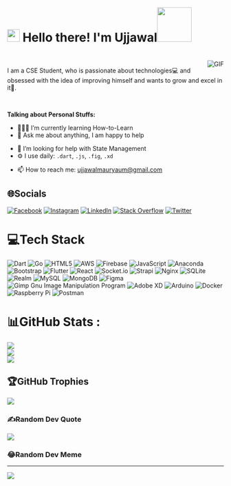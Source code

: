 # <img src="https://github.com/TheDudeThatCode/TheDudeThatCode/blob/master/Assets/Hi.gif" width="29px"> Hello there! I'm Ujjawal<img src="https://github.com/TheDudeThatCode/TheDudeThatCode/blob/master/Assets/Developer.gif" width="80px">

<!-- <p align="left"> <img src="https://komarev.com/ghpvc/?username=ujjawalmaurya&label=Profile%20views&color=0e75b6&style=flat" alt="ujjawalmaurya" /> </p> -->

<br />

<img align="right" alt="GIF" src="https://media.giphy.com/media/L8K62iTDkzGX6/giphy.gif" />

I am a CSE Student, who is passionate about technologies💻 and obsessed with the idea of improving himself and wants to grow and excel in it🚀.
<br>
<!-- Linux Enthusiast || Android Developer || JavaScript is ♥️♥️ || KDE is ♥️♥️ -->
<br/>

  
**Talking about Personal Stuffs:**
<!-- - 👨🏽‍💻 I’m currently pursuing my Bachelor's degree in Computer Science. -->
<!-- - 👨🏽‍💻 I’m currently learning State Management -->
- 👨🏽‍💻 I’m currently learning How-to-Learn
- 💬 Ask me about anything, I am happy to help
<!-- 👨🏽‍💼 Active participant in Competitive Programming competitions-->
- 🤔 I’m looking for help with State Management
- ⚙️ I use daily: `.dart`, `.js`, `.fig`, `.xd`
<!--  👨 Open Source Contributor-->
- 📫 How to reach me: ujjawalmauryaum@gmail.com



## 🌐Socials
[![Facebook](https://img.shields.io/badge/Facebook-%231877F2.svg?logo=Facebook&logoColor=white)](https://facebook.com/ujjawalmauryaum) [![Instagram](https://img.shields.io/badge/Instagram-%23E4405F.svg?logo=Instagram&logoColor=white)](https://instagram.com/1amujjawal) [![LinkedIn](https://img.shields.io/badge/LinkedIn-%230077B5.svg?logo=linkedin&logoColor=white)](https://linkedin.com/in/ujjawalmauryaum) [![Stack Overflow](https://img.shields.io/badge/-Stackoverflow-FE7A16?logo=stack-overflow&logoColor=white)](https://stackoverflow.com/users/12053457/ujjawal-maurya) [![Twitter](https://img.shields.io/badge/Twitter-%231DA1F2.svg?logo=Twitter&logoColor=white)](https://twitter.com/1amUjjawal) 

# 💻Tech Stack
![Dart](https://img.shields.io/badge/dart-%230175C2.svg?style=flat&logo=dart&logoColor=white) ![Go](https://img.shields.io/badge/go-%2300ADD8.svg?style=flat&logo=go&logoColor=white) ![HTML5](https://img.shields.io/badge/html5-%23E34F26.svg?style=flat&logo=html5&logoColor=white) ![AWS](https://img.shields.io/badge/AWS-%23FF9900.svg?style=flat&logo=amazon-aws&logoColor=white) ![Firebase](https://img.shields.io/badge/firebase-%23039BE5.svg?style=flat&logo=firebase) ![JavaScript](https://img.shields.io/badge/javascript-%23323330.svg?style=flat&logo=javascript&logoColor=%23F7DF1E) ![Anaconda](https://img.shields.io/badge/Anaconda-%2344A833.svg?style=flat&logo=anaconda&logoColor=white) ![Bootstrap](https://img.shields.io/badge/bootstrap-%23563D7C.svg?style=flat&logo=bootstrap&logoColor=white) ![Flutter](https://img.shields.io/badge/Flutter-%2302569B.svg?style=flat&logo=Flutter&logoColor=white) ![React](https://img.shields.io/badge/react-%2320232a.svg?style=flat&logo=react&logoColor=%2361DAFB) ![Socket.io](https://img.shields.io/badge/Socket.io-black?style=flat&logo=socket.io&badgeColor=010101) ![Strapi](https://img.shields.io/badge/strapi-%232E7EEA.svg?style=flat&logo=strapi&logoColor=white) ![Nginx](https://img.shields.io/badge/nginx-%23009639.svg?style=flat&logo=nginx&logoColor=white) ![SQLite](https://img.shields.io/badge/sqlite-%2307405e.svg?style=flat&logo=sqlite&logoColor=white) ![Realm](https://img.shields.io/badge/Realm-39477F?style=flat&logo=realm&logoColor=white) ![MySQL](https://img.shields.io/badge/mysql-%2300f.svg?style=flat&logo=mysql&logoColor=white) ![MongoDB](https://img.shields.io/badge/MongoDB-%234ea94b.svg?style=flat&logo=mongodb&logoColor=white) 	![Figma](https://img.shields.io/badge/figma-%23F24E1E.svg?style=flat&logo=figma&logoColor=white) ![Gimp Gnu Image Manipulation Program](https://img.shields.io/badge/Gimp-657D8B?style=flat&logo=gimp&logoColor=FFFFFF) ![Adobe XD](https://img.shields.io/badge/Adobe%20XD-470137?style=flat&logo=Adobe%20XD&logoColor=#FF61F6) ![Arduino](https://img.shields.io/badge/-Arduino-00979D?style=flat&logo=Arduino&logoColor=white) ![Docker](https://img.shields.io/badge/docker-%230db7ed.svg?style=flat&logo=docker&logoColor=white) ![Raspberry Pi](https://img.shields.io/badge/-RaspberryPi-C51A4A?style=flat&logo=Raspberry-Pi) ![Postman](https://img.shields.io/badge/Postman-FF6C37?style=flat&logo=postman&logoColor=white)
# 📊GitHub Stats :
![](https://github-readme-stats.vercel.app/api?username=UjjawalMaurya&theme=radical&hide_border=false&include_all_commits=true&count_private=true)<br/>
![](https://github-readme-streak-stats.herokuapp.com/?user=UjjawalMaurya&theme=radical&hide_border=false)<br/>
![](https://github-readme-stats.vercel.app/api/top-langs/?username=UjjawalMaurya&theme=radical&hide_border=false&include_all_commits=true&count_private=true&layout=compact)

## 🏆GitHub Trophies
![](https://github-profile-trophy.vercel.app/?username=UjjawalMaurya&theme=discord&no-frame=false&no-bg=false&margin-w=4)

### ✍️Random Dev Quote
![](https://quotes-github-readme.vercel.app/api?type=horizontal&theme=radical)

### 😂Random Dev Meme
<!--<img src="https://random-memer.herokuapp.com/" width="512px"/>-->

---
[![](https://visitcount.itsvg.in/api?id=UjjawalMaurya&icon=2&color=6)](https://visitcount.itsvg.in)
